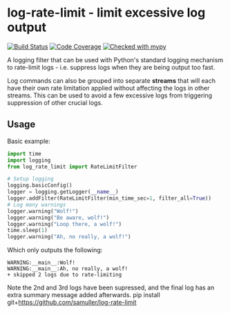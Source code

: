 # log-rate-limit - limit excessive log output

[![Build Status](https://github.com/samuller/log-rate-limit/actions/workflows/tests.yml/badge.svg)](https://github.com/samuller/log-rate-limit/actions/workflows/tests.yml)
[![Code Coverage](https://img.shields.io/badge/coverage-100%25-brightgreen)](https://github.com/samuller/pgmerge/actions)
[![Checked with mypy](http://www.mypy-lang.org/static/mypy_badge.svg)](http://mypy-lang.org/)

A logging filter that can be used with Python's standard logging mechanism to rate-limit logs - i.e. suppress logs when they are being output too fast.

Log commands can also be grouped into separate **streams** that will each have their own rate limitation applied without affecting the logs in other streams. This can be used to avoid a few excessive logs from triggering suppression of other crucial logs.

## Usage

Basic example:
```python
import time
import logging
from log_rate_limit import RateLimitFilter

# Setup logging
logging.basicConfig()
logger = logging.getLogger(__name__)
logger.addFilter(RateLimitFilter(min_time_sec=1, filter_all=True))
# Log many warnings
logger.warning("Wolf!")
logger.warning("Be aware, wolf!")
logger.warning("Loop there, a wolf!")
time.sleep(1)
logger.warning("Ah, no really, a wolf!")
``` 
Which only outputs the following:
```
WARNING:__main__:Wolf!
WARNING:__main__:Ah, no really, a wolf!
+ skipped 2 logs due to rate-limiting
```
Note the 2nd and 3rd logs have been supressed, and the final log has an extra summary message added afterwards.
    pip install git+https://github.com/samuller/log-rate-limit
